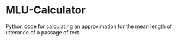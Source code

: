 # MLU-Calculator
Python code for calculating an approximation for the mean length of utterance of a passage of text.

